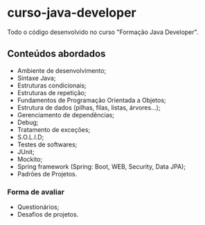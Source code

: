 # curso-java-developer
Todo o código desenvolvido no curso "Formação Java Developer".

## Conteúdos abordados
- Ambiente de desenvolvimento;
- Sintaxe Java;
- Estruturas condicionais;
- Estruturas de repetição;
- Fundamentos de Programação Orientada a Objetos;
- Estrutura de dados (pilhas, filas, listas, árvores...);
- Gerenciamento de dependências;
- Debug;
- Tratamento de exceções;
- S.O.L.I.D;
- Testes de softwares;
- JUnit;
- Mockito;
- Spring framework (Spring: Boot, WEB, Security, Data JPA);
- Padrões de Projetos.

### Forma de avaliar
- Questionários;
- Desafios de projetos.
